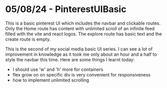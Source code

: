 # 05/08/24 - PinterestUIBasic
This is a basic pinterest UI which includes the navbar and clickable routes. Only the Home route has content with unlimited scroll of an infinite feed filled with the vite and react logos. The explore route has basic text and the create route is empty.

This is the second of my social media basic UI series. I can see a lot of improvement in knowledge as it took me only about an hour and a half to style the navbar this time. Here are some things I learnt today:
- I should use 'w' and 'h' more for containers
- flex grow on on specific div is very convenient for responsiveness
- how to implement unlimited scrolling
